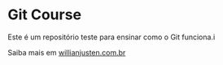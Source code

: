 # Git Course

Este é um repositório teste para ensinar como o Git funciona.i

Saiba mais em [willianjusten.com.br](http://willianjusten.com.br)

